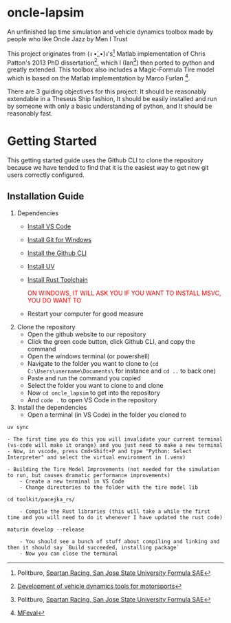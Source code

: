 # oncle-lapsim
An unfinished lap time simulation and vehicle dynamics toolbox made by people who like Oncle Jazz by Men I Trust

This project originates from (ง •̀_•́)ง's[^1] Matlab implementation of Chris Patton's 2013 PhD dissertation[^2], which I (Ian[^1]) then ported to python and greatly extended. This toolbox also includes a Magic-Formula Tire model which is based on the Matlab implementation by Marco Furlan [^3].

There are 3 guiding objectives for this project: It should be reasonably extendable in a Theseus Ship fashion, It should be easily installed and run by someone with only a basic understanding of python, and It should be reasonably fast.

[^1]: Politburo, [Spartan Racing, San Jose State University Formula SAE](https://www.sjsuformulasae.com)

[^2]: [Development of vehicle dynamics tools for motorsports](https://ir.library.oregonstate.edu/concern/graduate_thesis_or_dissertations/tx31qm51z)

[^3]: [MFeval](https://mfeval.wordpress.com)

# Getting Started
This getting started guide uses the Github CLI to clone the repository because we have tended to find that it is the easiest way to get new git users correctly configured.

## Installation Guide
1. Dependencies
    - [Install VS Code](https://code.visualstudio.com/download)
    - [Install Git for Windows](https://git-scm.com/downloads)
    - [Install the Github CLI](https://cli.github.com/)
    - [Install UV](https://docs.astral.sh/uv/getting-started/installation/)
    - [Install Rust Toolchain](https://www.rust-lang.org/tools/install) 

        <span style="color:red">ON WINDOWS, IT WILL ASK YOU IF YOU WANT TO INSTALL MSVC, YOU DO WANT TO</span>
    - Restart your computer for good measure
2. Clone the repository
    - Open the github website to our repository
    - Click the green code button, click Github CLI, and copy the command
    - Open the windows terminal (or powershell)
    - Navigate to the folder you want to clone to (`cd C:\Users\username\Documents\` for instance and `cd ..` to back one)
    - Paste and run the command you copied
    - Select the folder you want to clone to and clone
    - Now `cd oncle_lapsim` to get into the repository
    - And `code .` to open VS Code in the repository
3. Install the dependencies
    - Open a terminal (in VS Code) in the folder you cloned to

```shell
uv sync
```

    - The first time you do this you will invalidate your current terminal (vs-code will make it orange) and you just need to make a new terminal
    - Now, in vscode, press Cmd+Shift+P and type "Python: Select Interpreter" and select the virtual environment in (.venv)
    
    - Building the Tire Model Improvements (not needed for the simulation to run, but causes dramatic performance improvements)
        - Create a new terminal in VS Code
        - Change directories to the folder with the tire model lib

```shell
cd toolkit/pacejka_rs/
```

        - Compile the Rust libraries (this will take a while the first time and you will need to do it whenever I have updated the rust code)

```shell
maturin develop --release
```

        - You should see a bunch of stuff about compiling and linking and then it should say `Build succeeded, installing package`
        - Now you can close the terminal